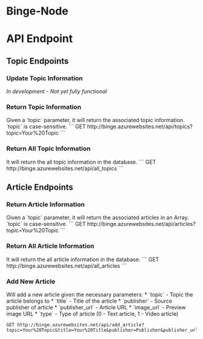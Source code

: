 # Binge-Node

<h1>API Endpoint</h1>
<h2>Topic Endpoints</h2>
<h3>Update Topic Information</h3>
<i>In development - Not yet fully functional</i>

<h3>Return Topic Information</h3>
Given a `topic` parameter, it will return the associated topic information. `topic` is case-sensitive.
```
GET http://binge.azurewebsites.net/api/topics?topic=Your%20Topic
```
<h3>Return All Topic Information</h3>
It will return the all topic information in the database.
```
GET http://binge.azurewebsites.net/api/all_topics
```
<h2>Article Endpoints</h2>
<h3>Return Article Information</h3>
Given a `topic` parameter, it will return the associated articles in an Array. `topic` is case-sensitive.
```
GET http://binge.azurewebsites.net/api/articles?topic=Your%20Topic
```
<h3>Return All Article Information</h3>
It will return the all article information in the database.
```
GET http://binge.azurewebsites.net/api/all_articles
```
<h3>Add New Article</h3>
Will add a new article given the necessary parameters:
* `topic` - Topic the article belongs to
* `title` - Title of the article
* `publisher` - Source publisher of article
* `publisher_url` - Article URL
* `image_url` - Preview image URL
* `type` - Type of article (0 - Text article, 1 - Video article)

```
GET http://binge.azurewebsites.net/api/add_article?topic=Your%20Topic&title=Your%20Title&publisher=Publisher&publisher_url=Publisher%20Url&image_url=Image%20Url&type=0
```
